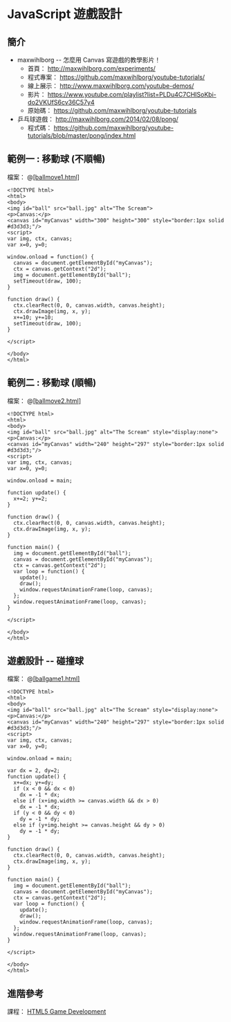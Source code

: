 # JavaScript 遊戲設計

## 簡介

* maxwihlborg -- 怎麼用 Canvas 寫遊戲的教學影片！
   * 首頁： <http://maxwihlborg.com/experiments/>
   * 程式專案： <https://github.com/maxwihlborg/youtube-tutorials/>
   * 線上展示： <http://www.maxwihlborg.com/youtube-demos/>
   * 影片： <https://www.youtube.com/playlist?list=PLDu4C7CHISoKbi-do2VKUfS6cv36C57y4>
   * 原始碼： <https://github.com/maxwihlborg/youtube-tutorials>
* 乒乓球遊戲： <http://maxwihlborg.com/2014/02/08/pong/>
   * 程式碼： <https://github.com/maxwihlborg/youtube-tutorials/blob/master/pong/index.html>

## 範例一 : 移動球 (不順暢)

檔案： @[[ballmove1.html]](code/canvas/ballmove1.html)

```
<!DOCTYPE html>
<html>
<body>
<img id="ball" src="ball.jpg" alt="The Scream">
<p>Canvas:</p>
<canvas id="myCanvas" width="300" height="300" style="border:1px solid #d3d3d3;"/>
<script>
var img, ctx, canvas;
var x=0, y=0;

window.onload = function() {
  canvas = document.getElementById("myCanvas");
  ctx = canvas.getContext("2d");
  img = document.getElementById("ball");
  setTimeout(draw, 100);
}

function draw() {
  ctx.clearRect(0, 0, canvas.width, canvas.height);
  ctx.drawImage(img, x, y);
  x+=10; y+=10;
  setTimeout(draw, 100);  
}

</script>

</body>
</html>

```

## 範例二 : 移動球 (順暢)

檔案： @[[ballmove2.html]](code/canvas/ballmove2.html)

```
<!DOCTYPE html>
<html>
<body>
<img id="ball" src="ball.jpg" alt="The Scream" style="display:none">
<p>Canvas:</p>
<canvas id="myCanvas" width="240" height="297" style="border:1px solid #d3d3d3;"/>
<script>
var img, ctx, canvas;
var x=0, y=0;

window.onload = main;

function update() {
  x+=2; y+=2;
}

function draw() {
  ctx.clearRect(0, 0, canvas.width, canvas.height);
  ctx.drawImage(img, x, y);
}

function main() {
  img = document.getElementById("ball");
  canvas = document.getElementById("myCanvas");
  ctx = canvas.getContext("2d");
  var loop = function() {
    update();
    draw();
    window.requestAnimationFrame(loop, canvas);
  };
  window.requestAnimationFrame(loop, canvas);
}

</script>

</body>
</html>

```

## 遊戲設計 -- 碰撞球

檔案： @[[ballgame1.html]](code/canvas/ballgame1.html)

```
<!DOCTYPE html>
<html>
<body>
<img id="ball" src="ball.jpg" alt="The Scream" style="display:none">
<p>Canvas:</p>
<canvas id="myCanvas" width="240" height="297" style="border:1px solid #d3d3d3;"/>
<script>
var img, ctx, canvas;
var x=0, y=0;

window.onload = main;

var dx = 2, dy=2;
function update() {
  x+=dx; y+=dy;
  if (x < 0 && dx < 0)
    dx = -1 * dx;
  else if (x+img.width >= canvas.width && dx > 0)
    dx = -1 * dx;
  if (y < 0 && dy < 0)
    dy = -1 * dy;
  else if (y+img.height >= canvas.height && dy > 0)
    dy = -1 * dy;
}

function draw() {
  ctx.clearRect(0, 0, canvas.width, canvas.height);
  ctx.drawImage(img, x, y);
}

function main() {
  img = document.getElementById("ball");
  canvas = document.getElementById("myCanvas");
  ctx = canvas.getContext("2d");
  var loop = function() {
    update();
    draw();
    window.requestAnimationFrame(loop, canvas);
  };
  window.requestAnimationFrame(loop, canvas);
}

</script>

</body>
</html>

```

## 進階參考

課程： [HTML5 Game Development](https://www.udacity.com/course/html5-game-development--cs255)
